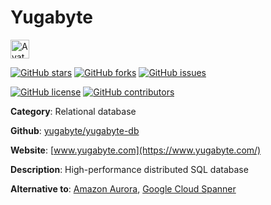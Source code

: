 
# Yugabyte 

<a href="https://www.yugabyte.com/"><img src="https://icons.duckduckgo.com/ip3/www.yugabyte.com.ico" alt="Avatar" width="30" height="30" /></a>

[![GitHub stars](https://img.shields.io/github/stars/yugabyte/yugabyte-db.svg?style=social&label=Star&maxAge=2592000)](https://GitHub.com/yugabyte/yugabyte-db/stargazers/) [![GitHub forks](https://img.shields.io/github/forks/yugabyte/yugabyte-db.svg?style=social&label=Fork&maxAge=2592000)](https://GitHub.com/yugabyte/yugabyte-db/network/) [![GitHub issues](https://img.shields.io/github/issues/yugabyte/yugabyte-db.svg)](https://GitHub.com/Nyugabyte/yugabyte-db/issues/)

[![GitHub license](https://img.shields.io/github/license/yugabyte/yugabyte-db.svg)](https://github.com/yugabyte/yugabyte-db/blob/master/LICENSE) [![GitHub contributors](https://img.shields.io/github/contributors/yugabyte/yugabyte-db.svg)](https://GitHub.com/yugabyte/yugabyte-db/graphs/contributors/) 

**Category**: Relational database

**Github**: [yugabyte/yugabyte-db](https://github.com/yugabyte/yugabyte-db)

**Website**: [www.yugabyte.com](https://www.yugabyte.com/)

**Description**:
High-performance distributed SQL database

**Alternative to**: [Amazon Aurora](https://aws.amazon.com/rds/aurora/), [Google Cloud Spanner](https://cloud.google.com/spanner/)
